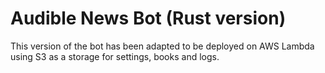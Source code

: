 # Audible News Bot (Rust version)

This version of the bot has been adapted to be deployed on AWS Lambda using S3 as a storage for settings, books and logs.
